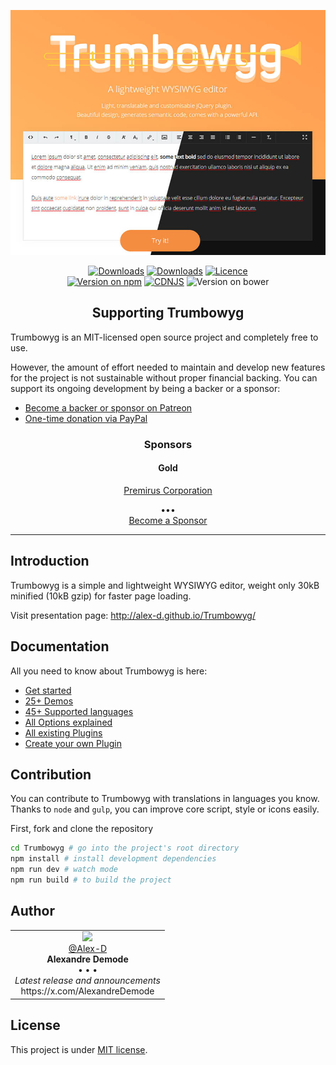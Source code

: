 <p align="center">
  <a href="http://alex-d.github.io/Trumbowyg/"><img src="banner.jpg" alt="" /></a>
</p>

<p align="center">
  <a href="https://bundlephobia.com/result?p=trumbowyg"><img src="https://img.shields.io/bundlephobia/minzip/trumbowyg.svg?style=for-the-badge" alt="Downloads" /></a>
  <a href="https://www.npmjs.com/package/trumbowyg"><img src="https://img.shields.io/npm/dm/trumbowyg.svg?color=blue&label=npm%20downloads&style=for-the-badge" alt="Downloads" /></a>
  <a href="https://github.com/Alex-D/Trumbowyg/blob/develop/LICENSE"><img src="https://img.shields.io/npm/l/trumbowyg.svg?color=blue&style=for-the-badge" alt="Licence" /></a>
  <br>
  <a href="https://www.npmjs.com/package/trumbowyg"><img src="https://img.shields.io/npm/v/trumbowyg.svg?color=blue&style=for-the-badge" alt="Version on npm" /></a>
  <a href="https://cdnjs.com/libraries/Trumbowyg"><img src="https://img.shields.io/cdnjs/v/Trumbowyg.svg?color=blue&style=for-the-badge" alt="CDNJS" /></a>
  <img src="https://img.shields.io/bower/v/trumbowyg.svg?color=blue&style=for-the-badge" alt="Version on bower" />
</p>


<h2 align="center">Supporting Trumbowyg</h2>

Trumbowyg is an MIT-licensed open source project and completely free to use.

However, the amount of effort needed to maintain and develop new features for
the project is not sustainable without proper financial backing.
You can support its ongoing development by being a backer or a sponsor:

- [Become a backer or sponsor on Patreon](https://www.patreon.com/alexandredemode)
- [One-time donation via PayPal](https://www.paypal.me/demodealexandre/20eur)

<h3 align="center">Sponsors</h3>

<h4 align="center">Gold</h4>

<p align="center">
    <a href="https://www.premirus.com/?ref=trumbowyg">Premirus Corporation</a>
</p>

<p align="center">
    &bull;&bull;&bull;<br>
    <a href="https://www.patreon.com/bePatron?c=1176005&rid=1940456">
        Become a Sponsor
    </a>
</p>

------------------------------------

## Introduction

Trumbowyg is a simple and lightweight WYSIWYG editor, weight only 30kB minified (10kB gzip) for faster page loading.

Visit presentation page: http://alex-d.github.io/Trumbowyg/

## Documentation

All you need to know about Trumbowyg is here:

- [Get started](https://alex-d.github.io/Trumbowyg/documentation/)
- [25+ Demos](https://alex-d.github.io/Trumbowyg/demos/)
- [45+ Supported languages](https://alex-d.github.io/Trumbowyg/#languages)
- [All Options explained](https://alex-d.github.io/Trumbowyg/documentation/#basic-options)
- [All existing Plugins](https://alex-d.github.io/Trumbowyg/documentation/plugins/)
- [Create your own Plugin](https://alex-d.github.io/Trumbowyg/documentation/plugins/#create-your-own)

## Contribution

You can contribute to Trumbowyg with translations in languages you know.
Thanks to `node` and `gulp`, you can improve core script, style or icons easily.

First, fork and clone the repository

```bash
cd Trumbowyg # go into the project's root directory
npm install # install development dependencies
npm run dev # watch mode
npm run build # to build the project
```

## Author

<table>
  <tr width="100%">
    <td align="center" width="100%">
      <a href="https://github.com/Alex-D">
        <img src="https://avatars2.githubusercontent.com/u/426843?s=150&v=4"><br>
        @Alex-D
      </a> <br>
      <strong>Alexandre Demode</strong><br>
      &bull; &bull; &bull;<br>
      <em>Latest release and announcements</em><br>
      https://x.com/AlexandreDemode
    </td>
  </tr>
</table>

## License

This project is under [MIT license](LICENSE).
